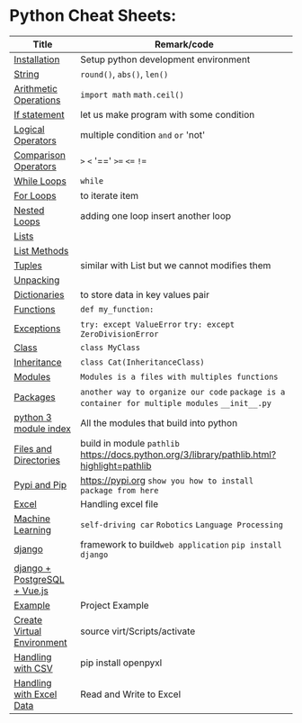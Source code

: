 # Python Cheat Sheets:
| Title    | Remark/code  |
| -------------| -----|
| [Installation](https://github.com/potatoscript/python/wiki/Installation) | Setup python development environment  |
| [String](https://github.com/potatoscript/python/wiki/String) | `round()`, `abs()`, `len()`  |
| [Arithmetic Operations](https://github.com/potatoscript/python/wiki/Arithmetic-Operations) | `import math` `math.ceil()`  |
| [If statement](https://github.com/potatoscript/python/wiki/If-Statement) | let us make program with some condition |
| [Logical Operators](https://github.com/potatoscript/python/wiki/Logical-Operators)| multiple condition `and` `or` 'not' |
| [Comparison Operators](https://github.com/potatoscript/python/wiki/Comparison-Operators)| `>` `<` '=='  `>=` `<=` `!=`|
| [While Loops](https://github.com/potatoscript/python/wiki/While-Loops)| `while`|
| [For Loops](https://github.com/potatoscript/python/wiki/For-Loops)| to iterate item |
| [Nested Loops](https://github.com/potatoscript/python/wiki/Nested-Loops)| adding one loop insert another loop |
| [Lists](https://github.com/potatoscript/python/wiki/Lists)|  |
| [List Methods](https://github.com/potatoscript/python/wiki/List-Methods)|  |
| [Tuples](https://github.com/potatoscript/python/wiki/Tuples)| similar with List but we cannot modifies them |
| [Unpacking](https://github.com/potatoscript/python/wiki/Unpacking)|  |
| [Dictionaries](https://github.com/potatoscript/python/wiki/Dictionaries)| to store data in key values pair |
| [Functions](https://github.com/potatoscript/python/wiki/Functions)| `def my_function:` |
| [Exceptions](https://github.com/potatoscript/python/wiki/Exceptions)| `try: except ValueError` `try: except ZeroDivisionError` |
| [Class](https://github.com/potatoscript/python/wiki/Class)| `class MyClass` |
| [Inheritance](https://github.com/potatoscript/python/wiki/Inheritance)| `class Cat(InheritanceClass)` |
| [Modules](https://github.com/potatoscript/python/wiki/Modules)| `Modules is a files with multiples functions` |
| [Packages](https://github.com/potatoscript/python/wiki/Packages)| `another way to organize our code` `package is a container for multiple modules` `__init__.py`|
| [python 3 module index](https://docs.python.org/3/py-modindex.html)| All the modules that build into python|
| [Files and Directories](https://github.com/potatoscript/python/wiki/Files-Directories)| build in module `pathlib` https://docs.python.org/3/library/pathlib.html?highlight=pathlib|
| [Pypi and Pip](https://github.com/potatoscript/python/wiki/Pypi-Pip)| https://pypi.org `show you how to install package from here` |
| [Excel](https://github.com/potatoscript/python/wiki/Excel)| Handling excel file |
| [Machine Learning](https://github.com/potatoscript/python/wiki/Machine-Learning)| `self-driving car` `Robotics` `Language Processing` |
| [django](https://github.com/potatoscript/python/wiki/django)| framework to build`web application` `pip install django` |
| [django + PostgreSQL + Vue.js](https://github.com/potatoscript/python/wiki/django-postgresql-vuejs)|  |
| [Example](https://github.com/potatoscript/python/wiki/Example)| Project Example|
| [Create Virtual Environment](https://github.com/potatoscript/python/wiki/Create-Virtual-Environment)|source virt/Scripts/activate |
| [Handling with CSV](https://github.com/potatoscript/python/wiki/Writing-CSV)|pip install openpyxl |
| [Handling with Excel Data](https://github.com/potatoscript/python/wiki/Excel-Data)| Read and Write to Excel|



